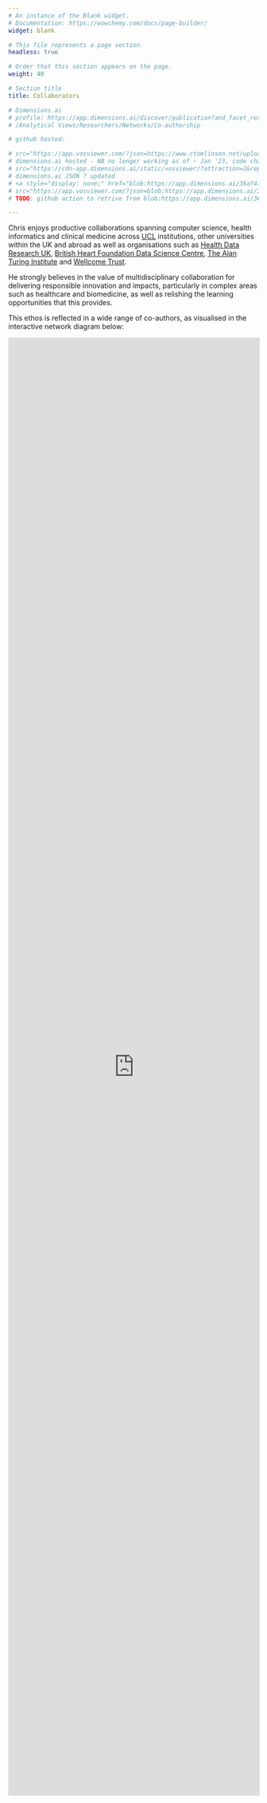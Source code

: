 ```yaml
---
# An instance of the Blank widget.
# Documentation: https://wowchemy.com/docs/page-builder/
widget: blank

# This file represents a page section.
headless: true

# Order that this section appears on the page.
weight: 40

# Section title
title: Collaborators

# Dimensions.ai 
# profile: https://app.dimensions.ai/discover/publication?and_facet_researcher=ur.014123621041.41
# /Analytical Views/Researchers/Networks/Co-authorship

# github hosted: 

# src="https://app.vosviewer.com/?json=https://www.ctomlinson.net/uploads/VOSviewer-network.json&simple_ui=true"
# dimensions.ai hosted - NB no longer working as of ~ Jan '23, code changed
# src="https://cdn-app.dimensions.ai/static/vosviewer/?attraction=2&repulsion=-1&largest_component=false&_cbt=26add2f7b9&json=https%3A%2F%2Fapp.dimensions.ai%2Fviz%2Fdata%2Fpublication%2Fauthor%2Fvosviewer-coauthors.json%3Fignore_hyperauthorship%3DFalse%26max_nodes%3D100%26only_largest%3DFalse%26and_facet_researcher%3Dur.014123621041.41&simple_ui=true"
# dimensions.ai JSON ? updated
# <a style="display: none;" href="blob:https://app.dimensions.ai/36af4f78-254c-412f-8691-4b6d710fa91e" download="VOSviewer-network.json"></a>
# src="https://app.vosviewer.com/?json=blob:https://app.dimensions.ai/36af4f78-254c-412f-8691-4b6d710fa91e&simple_ui=true"
# TODO: github action to retrive from blob:https://app.dimensions.ai/36af4f78-254c-412f-8691-4b6d710fa91e then rename to .json

---
```


Chris enjoys productive collaborations spanning computer science, health informatics and clinical medicine across [UCL](https://www.ucl.ac.uk/) institutions, other universities within the UK and abroad as well as organisations such as [Health Data Research UK](https://www.hdruk.ac.uk/), [British Heart Foundation Data Science Centre](https://www.hdruk.ac.uk/helping-with-health-data/bhf-data-science-centre/),  [The Alan Turing Institute](https://www.turing.ac.uk/) and [Wellcome Trust](https://wellcome.org/). 

He strongly believes in the value of multidisciplinary collaboration for delivering responsible innovation and impacts, particularly in complex areas such as healthcare and biomedicine, as well as relishing the learning opportunities that this provides.

This ethos is reflected in a wide range of co-authors, as visualised in the interactive network diagram below:

<iframe
  allowfullscreen="true"
  src="https://app.vosviewer.com/?json=https://www.ctomlinson.net/uploads/VOSviewer-network.json&simple_ui=true"
  width="100%"
  height="75%"
  style="border: 1px solid #ddd; max-width: 1200px; min-height: 600px"
>
</iframe>
